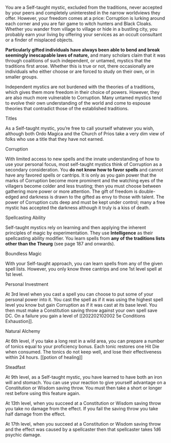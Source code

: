 You are a Self-taught mystic, excluded from the traditions, never accepted by your peers and completely uninterested in the narrow worldviews they offer. However, your freedom comes at a price: Corruption is lurking around each corner and you are fair game to witch hunters and Black Cloaks. Whether you wander from village to village or hide in a bustling city, you probably earn your living by offering your services as an occult consultant or a finder of misplaced objects.

**Particularly gifted individuals have always been able to bend and break seemingly inescapable laws of nature,** and many scholars claim that it was through coalitions of such independent, or untamed, mystics that the traditions first arose. Whether this is true or not, there occasionally are individuals who either choose or are forced to study on their own, or in smaller groups.

Independent mystics are not burdened with the theories of a traditions, which gives them more freedom in their choice of powers. However, they are also much more vulnerable to Corruption. Many untamed mystics tend to evolve their own understanding of the world and come to espouse theories that contradict those of the established traditions.

Titles

As a Self-taught mystic, you’re free to call yourself whatever you wish, although both Ordo Magica and the Church of Prios take a very dim view of folks who use a title that they have not earned.

Corruption

With limited access to new spells and the innate understanding of how to use your personal focus, most self-taught mystics think of Corruption as a secondary consideration. You **do not know how to favor spells** and cannot have any favored spells or cantrips. It is only as you gain power that the marks of Corruption become more prominent and the watching eyes of the villagers become colder and less trusting; then you must choose between gathering more power or more attention. The gift of freedom is double-edged and darkness is drawn to the gifted as envy to those with talent. The power of Corruption cuts deep and must be kept under control; many a free mystic has accepted the darkness although it truly is a kiss of death.

Spellcasting Ability

Self-taught mystics rely on learning and then applying the inherent principles of magic by experimentation. They use **Intelligence** as their spellcasting ability modifier. You learn spells from **any of the traditions lists other than the Theurg** (see page 187 and onwards).

Boundless Magic

With your Self-taught approach, you can learn spells from any of the given spell lists. However, you only know three cantrips and one 1st level spell at 1st level.

Personal Investment

At 3rd level when you cast a spell you can choose to put some of your personal power into it. You cast the spell as if it was using the highest spell level you know but gain Corruption as if it was cast at its base level. You then must make a Constitution saving throw against your own spell save DC. On a failure you gain a level of [[202202102002 5e Conditions Exhaustion]].

Natural Alchemy

At 6th level, if you take a long rest in a wild area, you can prepare a number of tonics equal to your proficiency bonus. Each tonic restores one Hit Die when consumed. The tonics do not keep well, and lose their effectiveness within 24 hours. [[potion of healing]]

Steadfast

At 9th level, as a Self-taught mystic, you have learned to have both an iron will and stomach. You can use your reaction to give yourself advantage on a Constitution or Wisdom saving throw. You must then take a short or longer rest before using this feature again.

At 13th level, when you succeed at a Constitution or Wisdom saving throw you take no damage from the effect. If you fail the saving throw you take half damage from the effect.

At 17th level, when you succeed at a Constitution or Wisdom saving throw and the effect was caused by a spellcaster then that spellcaster takes 1d6 psychic damage.